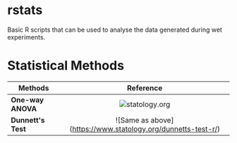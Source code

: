# rstats
Basic R scripts that can be used to analyse the data generated during wet experiments.

# Statistical Methods
| **Methods** | **Reference** |
|---|:---:|
| **One-way ANOVA** | ![statology.org](https://www.statology.org/dunnetts-test-r/)
| **Dunnett's Test** | ![Same as above] (https://www.statology.org/dunnetts-test-r/) |
